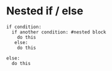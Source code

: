 # Nested if / else

    if condition:
      if another condition: #nested block
        do this
       else:
        do this

    else: 
      do this

